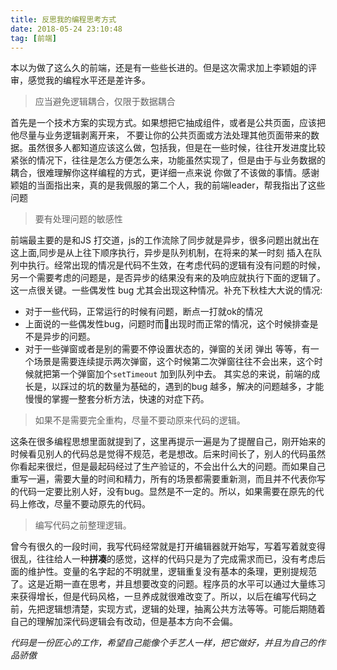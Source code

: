 ```yaml
---
title: 反思我的编程思考方式
date: 2018-05-24 23:10:48
tag: [前端]
---
```


本以为做了这么久的前端，还是有一些些长进的。但是这次需求加上李颖姐的评审，感觉我的编程水平还是差许多。
<!-- more -->
>应当避免逻辑耦合，仅限于数据耦合

首先是一个技术方案的实现方式。如果想把它抽成组件，或者是公共页面，应该把他尽量与业务逻辑剥离开来， 不要让你的公共页面或方法处理其他页面带来的数据。虽然很多人都知道应该这么做，包括我，但是在一些时候，往往开发进度比较紧张的情况下，往往是怎么方便怎么来，功能虽然实现了，但是由于与业务数据的耦合，很难理解你这样编程的方式，更详细一点来说 你做了不该做的事情。感谢颖姐的当面指出来，真的是我佩服的第二个人，我的前端leader，帮我指出了这些问题

>要有处理问题的敏感性

前端最主要的是和JS 打交道，js的工作流除了同步就是异步，很多问题出就出在这上面,同步是从上往下顺序执行，异步是队列机制，在将来的某一时刻 插入在队列中执行。经常出现的情况是代码不生效，在考虑代码的逻辑有没有问题的时候，另一个需要考虑的问题是，是否异步的结果没有来的及响应就执行下面的逻辑了。这一点很关键。一些偶发性 bug 尤其会出现这种情况。补充下秋桂大大说的情况:
- 对于一些代码，正常运行的时候有问题，断点一打就ok的情况
- 上面说的一些偶发性bug，问题时而出现时而正常的情况，这个时候排查是不是异步的问题。
- 对于一些弹窗或者是别的需要不停设置状态的，弹窗的关闭 弹出 等等，有一个场景是需要连续提示两次弹窗，这个时候第二次弹窗往往不会出来，这个时候就把第一个弹窗加个`setTimeout` 加到队列中去。
其实总的来说，前端的成长是，以踩过的坑的数量为基础的，遇到的bug 越多，解决的问题越多，才能慢慢的掌握一整套分析方法，快速的对症下药。

>如果不是需要完全重构，尽量不要动原来代码的逻辑。

这条在很多编程思想里面就提到了，这里再提示一遍是为了提醒自己，刚开始来的时候看见别人的代码总是觉得不规范，老是想改。后来时间长了，别人的代码虽然你看起来很烂，但是最起码经过了生产验证的，不会出什么大的问题。而如果自己重写一遍，需要大量的时间和精力，所有的场景都需要重新测，而且并不代表你写的代码一定要比别人好，没有bug。显然是不一定的。所以，如果需要在原先的代码上修改，尽量不要动原先的代码。

>编写代码之前整理逻辑。

曾今有很久的一段时间，我写代码经常就是打开编辑器就开始写，写着写着就变得很乱，往往给人一种**拼凑**的感觉，这样的代码只是为了完成需求而已，没有考虑后面的维护性。变量的名字起的不明就里，逻辑重复没有基本的条理，更别提规范了。这是近期一直在思考，并且想要改变的问题。程序员的水平可以通过大量练习来获得增长，但是代码风格，一旦养成就很难改变了。所以，以后在编写代码之前，先把逻辑想清楚，实现方式，逻辑的处理，抽离公共方法等等。可能后期随着自己的理解加深代码逻辑会有改动，但是基本方向不会偏。

*代码是一份匠心的工作，希望自己能像个手艺人一样，把它做好，并且为自己的作品骄傲*